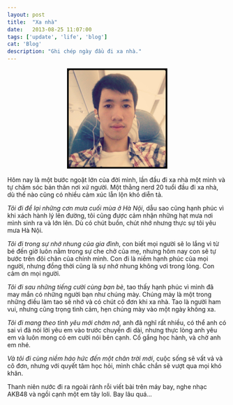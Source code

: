 ```yaml
---
layout: post
title:  "Xa nhà"
date:   2013-08-25 11:07:00
tags: ['update', 'life', 'blog']
cat: 'Blog'
description: "Ghi chép ngày đầu đi xa nhà."
---
```

<center><img src="/img/img1-2013-08-25.jpg" alt="Tự sướng trên máy bay" /></center>

Hôm nay là một bước ngoặt lớn của đời mình, lần đầu đi xa nhà một mình và 
tự chăm sóc bản thân nơi xứ người. Một thằng nerd 20 tuổi đầu đi xa nhà, dù 
thế nào cũng có nhiều cảm xúc lẫn lộn khó diễn tả.

*Tôi đi để lại những cơn mưa cuối mùa ở Hà Nội*, dẫu sao cũng hạnh phúc vì khi 
xách hành lý lên đường, tôi cũng được cảm nhận những hạt mưa nơi mình sinh ra 
và lớn lên. Dù có chút buồn, chút nhớ nhưng thực sự tôi yêu mưa Hà Nội.

*Tôi đi trong sự nhớ nhung của gia đình*, con biết mọi người sẽ lo lắng vì từ bé 
đến giờ luôn nằm trong sự che chở của mẹ, nhưng hôm nay con sẽ tự bước trên đôi chân 
của chính mình. Con đi là niềm hạnh phúc của mọi người, nhưng đồng thời cũng là sự 
nhớ nhung không vơi trong lòng. Con cảm ơn mọi người.

*Tôi đi sau những tiếng cười cùng bạn bè*, tao thấy hạnh phúc vì mình đã may mắn 
có những người bạn như chúng mày. Chúng mày là một trong những điều làm tao sẽ nhớ 
và có chút cô đơn khi xa nhà. Tao là người ham vui, nhưng cũng trọng tình cảm, hẹn chúng 
mày vào một ngày không xa.

*Tôi đi mang theo tình yêu mới chớm nở*, anh đã nghĩ rất nhiều, có thể anh có sai 
vì đã nói lời yêu em vào trước chuyến đi dài, nhưng thực lòng anh yêu em và luôn mong 
có em cười nói bên cạnh. Cố gắng học hành, và chờ anh em nhé.

*Và tôi đi cùng niềm háo hức đến một chân trời mới*, cuộc sống sẽ vất vả và cô 
đơn, nhưng với quyết tâm học hỏi, mình chắc chắn sẽ vượt qua mọi khó khăn.

Thanh niên nước đi ra ngoài rảnh rỗi viết bài trên máy bay, nghe nhạc AKB48 và ngồi cạnh một 
em tây loli. Bay lâu quá...